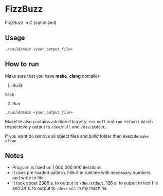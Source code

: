 # FizzBuzz
FizzBuzz in C (optimized)

## Usage

```
./build/main <your_output_file>
```
## How to run

Make sure that you have **make**, **clang** compiler

1. Build
```
make
```
2. Run
```
./build/main <your_output_file>
```

Makefile also contains additional targets: ```run_null``` and ```run_default``` which respectevely output to ```/dev/null``` and ```/dev/stdout```.

If you want do remove all object files and *build* folder then execute ```make clean```

## Notes
+ Program is fixed on 1,000,000,000 iterations.
+ It uses pre-loaded pattern. Fills it in runtime with necessary numbers and write to file.
+ It took about 2386 s. to output to ```/dev/stdout```, 126 s. to output to text file and 24 s. to output to ```/dev/null``` in my machine
